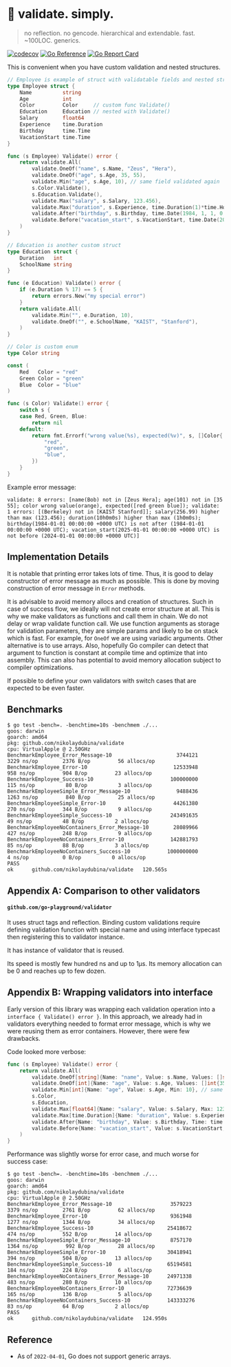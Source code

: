 # 🥬 validate. simply.

> no reflection. no gencode. hierarchical and extendable. fast. ~100LOC. generics.

[![codecov](https://codecov.io/gh/nikolaydubina/validate/branch/main/graph/badge.svg?token=76JC6fX7DP)](https://codecov.io/gh/nikolaydubina/validate)
[![Go Reference](https://pkg.go.dev/badge/github.com/nikolaydubina/validate.svg)](https://pkg.go.dev/github.com/nikolaydubina/validate)
[![Go Report Card](https://goreportcard.com/badge/github.com/nikolaydubina/validate)](https://goreportcard.com/report/github.com/nikolaydubina/validate)

This is convenient when you have custom validation and nested structures.  

```go
// Employee is example of struct with validatable fields and nested structure
type Employee struct {
	Name          string
	Age           int
	Color         Color     // custom func Validate()
	Education     Education // nested with Validate()
	Salary        float64
	Experience    time.Duration
	Birthday      time.Time
	VacationStart time.Time
}

func (s Employee) Validate() error {
	return validate.All(
		validate.OneOf("name", s.Name, "Zeus", "Hera"),
		validate.OneOf("age", s.Age, 35, 55),
		validate.Min("age", s.Age, 10), // same field validated again
		s.Color.Validate(),
		s.Education.Validate(),
		validate.Max("salary", s.Salary, 123.456),
		validate.Max("duration", s.Experience, time.Duration(1)*time.Hour),
		validate.After("birthday", s.Birthday, time.Date(1984, 1, 1, 0, 0, 0, 0, time.UTC)),
		validate.Before("vacation_start", s.VacationStart, time.Date(2024, 1, 1, 0, 0, 0, 0, time.UTC)),
	)
}

// Education is another custom struct
type Education struct {
	Duration   int
	SchoolName string
}

func (e Education) Validate() error {
	if (e.Duration % 17) == 5 {
		return errors.New("my special error")
	}
	return validate.All(
		validate.Min("", e.Duration, 10),
		validate.OneOf("", e.SchoolName, "KAIST", "Stanford"),
	)
}

// Color is custom enum
type Color string

const (
	Red   Color = "red"
	Green Color = "green"
	Blue  Color = "blue"
)

func (s Color) Validate() error {
	switch s {
	case Red, Green, Blue:
		return nil
	default:
		return fmt.Errorf("wrong value(%s), expected(%v)", s, []Color{
			"red",
			"green",
			"blue",
		})
	}
}
```

Example error message:
```
validate: 8 errors: [name(Bob) not in [Zeus Hera]; age(101) not in [35 55]; color wrong value(orange), expected([red green blue]); validate: 1 errors: [(Berkeley) not in [KAIST Stanford]]; salary(256.99) higher than max (123.456); duration(10h0m0s) higher than max (1h0m0s); birthday(1984-01-01 00:00:00 +0000 UTC) is not after (1984-01-01 00:00:00 +0000 UTC); vacation_start(2025-01-01 00:00:00 +0000 UTC) is not before (2024-01-01 00:00:00 +0000 UTC)]
```

## Implementation Details

It is notable that printing error takes lots of time. 
Thus, it is good to delay constructor of error message as much as possible.
This is done by moving construction of error message in `Error` methods.

It is advisable to avoid memory allocs and creation of structures.
Such in case of success flow, we ideally will not create error structure at all.
This is why we make validators as functions and call them in chain.
We do not delay or wrap validate function call.
We use function arguments as storage for validation parameters, they are simple params and likely to be on stack which is fast.
For example, for `OneOf` we are using variadic arguments.
Other alternative is to use arrays.
Also, hopefully Go compiler can detect that argument to function is constant at compile time and optimize that into assembly.
This can also has potential to avoid memory allocation subject to compiler optimizations.

If possible to define your own validators with switch cases that are expected to be even faster.

## Benchmarks

```
$ go test -bench=. -benchtime=10s -benchmem ./...
goos: darwin
goarch: amd64
pkg: github.com/nikolaydubina/validate
cpu: VirtualApple @ 2.50GHz
BenchmarkEmployee_Error_Message-10                	   3744121	      3229 ns/op	    2376 B/op	      56 allocs/op
BenchmarkEmployee_Error-10                        	  12533948	       958 ns/op	     904 B/op	      23 allocs/op
BenchmarkEmployee_Success-10                      	 100000000	       115 ns/op	      80 B/op	       3 allocs/op
BenchmarkEmployeeSimple_Error_Message-10          	   9488436	      1263 ns/op	     840 B/op	      25 allocs/op
BenchmarkEmployeeSimple_Error-10                  	  44261380	       270 ns/op	     344 B/op	       9 allocs/op
BenchmarkEmployeeSimple_Success-10                	 243491635	        49 ns/op	      48 B/op	       2 allocs/op
BenchmarkEmployeeNoContainers_Error_Message-10    	  28089966	       427 ns/op	     248 B/op	       9 allocs/op
BenchmarkEmployeeNoContainers_Error-10            	 142881793	        85 ns/op	      88 B/op	       3 allocs/op
BenchmarkEmployeeNoContainers_Success-10        	1000000000	         4 ns/op	       0 B/op	       0 allocs/op
PASS
ok  	github.com/nikolaydubina/validate	120.565s
```

## Appendix A: Comparison to other validators

#### `github.com/go-playground/validator`

It uses struct tags and reflection.
Binding custom validations require defining validation function with special name and using interface typecast then registering this to validator instance.

It has instance of validator that is reused.

Its speed is mostly few hundred ns and up to 1µs.
Its memory allocation can be 0 and reaches up to few dozen.

## Appendix B: Wrapping validators into interface

Early version of this library was wrapping each validation operation into a `interface { Validate() error }`.
In this approach, we already had in validators everything needed to format error message, which is why we were reusing them as error containers.
However, there were few drawbacks.

Code looked more verbose:
```go
func (s Employee) Validate() error {
	return validate.All(
		validate.OneOf[string]{Name: "name", Value: s.Name, Values: []string{"Zeus", "Hera"}},
		validate.OneOf[int]{Name: "age", Value: s.Age, Values: []int{35, 55}},
		validate.Min[int]{Name: "age", Value: s.Age, Min: 10}, // same field validated again
		s.Color,
		s.Education,
		validate.Max[float64]{Name: "salary", Value: s.Salary, Max: 123.456},
		validate.Max[time.Duration]{Name: "duration", Value: s.Experience, Max: time.Duration(1) * time.Hour},
		validate.After{Name: "birthday", Value: s.Birthday, Time: time.Date(1984, 1, 1, 0, 0, 0, 0, time.UTC)},
		validate.Before{Name: "vacation_start", Value: s.VacationStart, Time: time.Date(2024, 1, 1, 0, 0, 0, 0, time.UTC)},
	)
}
```

Performance was slightly worse for error case, and much worse for success case:
```
$ go test -bench=. -benchtime=10s -benchmem ./...
goos: darwin
goarch: amd64
pkg: github.com/nikolaydubina/validate
cpu: VirtualApple @ 2.50GHz
BenchmarkEmployee_Error_Message-10                	 3579223	      3379 ns/op	    2761 B/op	      62 allocs/op
BenchmarkEmployee_Error-10                        	 9361948	      1277 ns/op	    1344 B/op	      34 allocs/op
BenchmarkEmployee_Success-10                      	25418672	       474 ns/op	     552 B/op	      14 allocs/op
BenchmarkEmployeeSimple_Error_Message-10          	 8757170	      1364 ns/op	     992 B/op	      28 allocs/op
BenchmarkEmployeeSimple_Error-10                  	30418941	       394 ns/op	     504 B/op	      13 allocs/op
BenchmarkEmployeeSimple_Success-10                	65194581	       184 ns/op	     224 B/op	       6 allocs/op
BenchmarkEmployeeNoContainers_Error_Message-10    	24971338	       483 ns/op	     280 B/op	      10 allocs/op
BenchmarkEmployeeNoContainers_Error-10            	72736639	       165 ns/op	     136 B/op	       5 allocs/op
BenchmarkEmployeeNoContainers_Success-10          	143333276	        83 ns/op	      64 B/op	       2 allocs/op
PASS
ok  	github.com/nikolaydubina/validate	124.950s
```

## Reference

- As of `2022-04-01`, Go does not support generic arrays.
